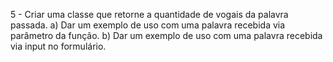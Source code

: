 5 - Criar uma classe que retorne a quantidade de vogais da palavra passada.
  a) Dar um exemplo de uso com uma palavra recebida via parâmetro da função.
  b) Dar um exemplo de uso com uma palavra recebida via input no formulário.